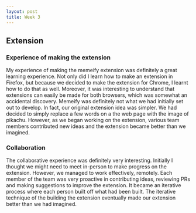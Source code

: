 ```yaml
---
layout: post
title: Week 3
---
```

## Extension 

### Experience of making the extension

My experience of making the memeify extension was definitely a great learning experience. Not only did I learn how to make an extension in Firefox, but because we decided to make the extension for Chrome, I learnt how to do that as well. Moreover, it was interesting to understand that extensions can easily be made for both browsers, which was somewhat an accidental discovery. Memeify was definitely not what we had initially set out to develop. In fact, our original extension idea was simpler. We had decided to simply replace a few words on a the web page with the image of pikachu. However, as we began working on the extension, various team members contributed new ideas and the extension became better than we imagined.


### Collaboration

The collaborative experience was definitely very interesting. Initially I thought we might need to meet in-person to make progress on the extension. However, we managed to work effectively, remotely. Each member of the team was very proactive in contributing ideas, reviewing PRs and making suggestions to improve the extension. It became an iterative process where each person built off what had been built. The iterative technique of the building the extension eventually made our extension better than we had imagined. 
